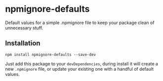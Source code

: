 # npmignore-defaults

Default values for a simple .npmignore file to keep your package clean of unnecessary stuff.

## Installation

```
npm install npmignore-defaults --save-dev
```

Just add this package to your `devDependencies`, during install it will create a new `.npmignore` file, or update your existing one with a handful of default values.
